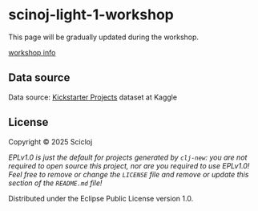 # scinoj-light-1-workshop

This page will be gradually updated during the workshop.

[workshop info](https://scicloj.github.io/scinoj-light-1/workshop.html)

## Data source
Data source: [Kickstarter Projects](https://www.kaggle.com/datasets/kemical/kickstarter-projects) dataset at Kaggle

## License

Copyright © 2025 Scicloj

_EPLv1.0 is just the default for projects generated by `clj-new`: you are not_
_required to open source this project, nor are you required to use EPLv1.0!_
_Feel free to remove or change the `LICENSE` file and remove or update this_
_section of the `README.md` file!_

Distributed under the Eclipse Public License version 1.0.

